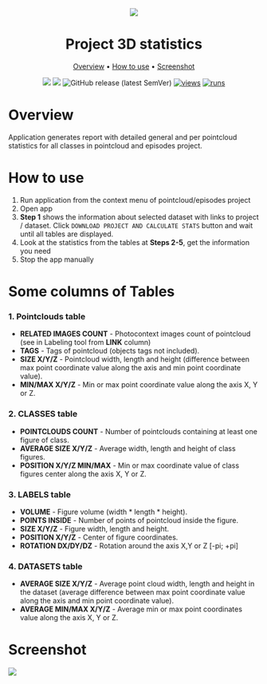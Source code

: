 <div align="center" markdown>

<img src="https://github.com/supervisely-ecosystem/project-3d-stats/releases/download/v0.0.0/poster_3d_stats.png"/>

# Project 3D statistics

<p align="center">
  <a href="#Overview">Overview</a> •
  <a href="#How-to-Use">How to use</a> •
  <a href="#Screenshot">Screenshot</a>
</p>

[![](https://img.shields.io/badge/supervisely-ecosystem-brightgreen)](https://ecosystem.supervise.ly/apps/supervisely-ecosystem/project-3d-stats)
[![](https://img.shields.io/badge/slack-chat-green.svg?logo=slack)](https://supervise.ly/slack)
![GitHub release (latest SemVer)](https://img.shields.io/github/v/release/supervisely-ecosystem/project-3d-stats)
[![views](https://app.supervise.ly/img/badges/views/supervisely-ecosystem/project-3d-stats)](https://supervise.ly)
[![runs](https://app.supervise.ly/img/badges/runs/supervisely-ecosystem/project-3d-stats.png)](https://supervise.ly)

</div>

# Overview

Application generates report with detailed general and per pointcloud statistics for all classes in pointcloud and episodes project.

# How to use

1. Run application from the context menu of pointcloud/episodes project
2. Open app
3. **Step 1** shows the information about selected dataset with links to project / dataset. Click `DOWNLOAD PROJECT AND CALCULATE STATS` button and wait until all tables are displayed.
4. Look at the statistics from the tables at **Steps 2-5**, get the information you need
5. Stop the app manually

# Some columns of Tables

### 1. **Pointclouds** table
- **RELATED IMAGES COUNT** - Photocontext images count of pointcloud (see in Labeling tool from **LINK** column)
- **TAGS** - Tags of pointcloud (objects tags not included). 
- **SIZE X/Y/Z** - Pointcloud width, length and height (difference between max point coordinate value along the axis and min point coordinate value). 
- **MIN/MAX X/Y/Z** - Min or max point coordinate value along the axis X, Y or Z.

### 2. **CLASSES** table
- **POINTCLOUDS COUNT** - Number of pointclouds containing at least one figure of class.
- **AVERAGE SIZE X/Y/Z** - Average width, length and height of class figures.
- **POSITION X/Y/Z MIN/MAX** - Min or max coordinate value of class figures center along the axis X, Y or Z.

### 3. **LABELS** table
- **VOLUME** - Figure volume (width * length * height).
- **POINTS INSIDE** - Number of points of pointcloud inside the figure.
- **SIZE X/Y/Z** - Figure width, length and height.
- **POSITION X/Y/Z** - Center of figure coordinates.
- **ROTATION DX/DY/DZ** - Rotation around the axis X,Y or Z [-pi; +pi] 

### 4. **DATASETS** table
- **AVERAGE SIZE X/Y/Z** - Average point cloud width, length and height in the dataset (average difference between max point coordinate value along the axis and min point coordinate value).
- **AVERAGE MIN/MAX X/Y/Z** - Average min or max point coordinates value along the axis X, Y or Z.

# Screenshot

<img src="https://user-images.githubusercontent.com/97401023/199062614-f1620363-b817-40c5-81f0-a95f219dec6e.png">
